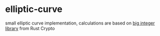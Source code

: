 # elliptic-curve

small elliptic curve implementation, calculations are based on [big integer library](https://github.com/RustCrypto/crypto-bigint/tree/master) from Rust Crypto 

